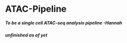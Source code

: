 # ATAC-Pipeline
##### To be a single cell ATAC-seq analysis pipeline -Hannah
##### unfinished as of yet
